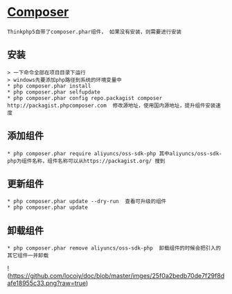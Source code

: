 # [Composer](http://www.phpcomposer.com/)
	Thinkphp5自带了composer.phar组件， 如果没有安装，则需要进行安装

## 安装
	> 一下命令全部在项目目录下运行
	> windows先要添加php路径到系统的环境变量中
	* php composer.phar install
	* php composer.phar selfupdate
	* php composer.phar config repo.packagist composer http://packagist.phpcomposer.com  修改源地址，使用国内源地址，提升组件安装速度

## 添加组件
	* php composer.phar require aliyuncs/oss-sdk-php 其中aliyuncs/oss-sdk-php为组件名称，组件名称可以从https://packagist.org/ 搜到

## 更新组件
	* php composer.phar update --dry-run  查看可升级的组件
	* php composer.phar update

## 卸载组件
	* php composer.phar remove aliyuncs/oss-sdk-php  卸载组件的时候会把引入的其它组件一并卸载

!(https://github.com/locoiy/doc/blob/master/imges/25f0a2bedb70de7f29f8dafe18955c33.png?raw=true)
